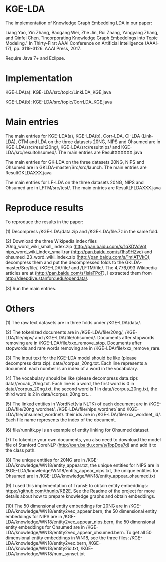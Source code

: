# KGE-LDA

The implementation of Knowledge Graph Embedding LDA in our paper:

Liang Yao, Yin Zhang, Baogang Wei, Zhe Jin, Rui Zhang, Yangyang Zhang, and Qinfei Chen. "Incorporating Knowledge Graph Embeddings into Topic Modeling." In Thirty-First AAAI Conference on Artificial Intelligence (AAAI-17), pp. 3119-3126. AAAI Press, 2017.

Require Java 7+ and Eclipse.

# Implementation

KGE-LDA(a): KGE-LDA/src/topic/LinkLDA_KGE.java

KGE-LDA(b): KGE-LDA/src/topic/CorrLDA_KGE.java

# Main entries

The main entries for KGE-LDA(a), KGE-LDA(b), Corr-LDA, CI-LDA (Link-LDA), CTM and LDA on the three datasets 20NG, NIPS and Ohsumed are in KGE-LDA/src/result20ng/, KGE-LDA/src/resultnips/ and KGE-LDA/src/resultohsumed/.
The main entries are ResultXXXXXX.java

The main entries for GK-LDA on the three datasets 20NG, NIPS and Ohsumed are in GKLDA-master/Src/src/launch. The main entries are ResultGKLDAXXX.java

The main entries for LF-LDA on the three datasets 20NG, NIPS and Ohsumed are in LFTM/src/test/. The main entries are ResultLFLDAXXX.java

# Reproduce results

To reproduce the results in the paper:

(1) Decompress /KGE-LDA/data.zip and /KGE-LDA/file.7z in the same fold.

(2) Download the three Wikipedia index files 20ng_word_wiki_small_index.zip (http://pan.baidu.com/s/1qXDVoVq), nips_word_wiki_index_small.rar (http://pan.baidu.com/s/1hs9HZve) and ohsumed_23_word_wiki_index.zip (http://pan.baidu.com/s/1miATVkO), decompress them and put the decompressed folds to the GKLDA-master/Src/file/, /KGE-LDA/file/ and /LFTM/file/.
The 4,776,093 Wikipedia articles are at (http://pan.baidu.com/s/1slaTPoT), I extracted them from http://deepdive.stanford.edu/opendata/.

(3) Run the main entries.

# Others

(1) The raw text datasets are in three folds under /KGE-LDA/data/.

(2) The tokenized documents are in /KGE-LDA/file/20ng/, /KGE-LDA/file/nips/ and /KGE-LDA/file/ohsumed/. Documents after stopwords removing are in /KGE-LDA/file/xxx_remove_stop. Documents after stopwords and rare words removing are in /KGE-LDA/file/xxx_remove_rare. 


(3) The input text for the KGE-LDA model should be like (please decompress data.zip):
data//corpus_20ng.txt. Each line represents a document. each number is an index of a word in the vocabulary.

(4) The vocabulary should be like (please decompress data.zip):
data//vocab_20ng.txt. Each line is a word, the first word is 0 in data//corpus_20ng.txt, the second word is 1 in data//corpus_20ng.txt, the third word is 2 in data//corpus_20ng.txt...

(5) The linked entities in WordNet(via NLTK) of each document are in /KGE-LDA/file/20ng_wordnet/, /KGE-LDA/file/nips_wordnet/ and /KGE-LDA/file/ohsumed_wordnet/. their ids are in /KGE-LDA/file/xxx_wordnet_id/. Each file name represents the index of the document.

(6) file/runnltk.py is an example of entity linking for Ohsumed dataset.

(7) To tokenize your own documents, you also need to download the model file of Stanford CoreNLP (http://pan.baidu.com/s/1bpDqa7d) and add it to the class path.

(8) The unique entities for 20NG are in /KGE-LDA/knowledge/WN18/entity_appear.txt, the unique entities for NIPS are in /KGE-LDA/knowledge/WN18/entity_appear_nips.txt,  the unique entities for Ohsumed are in /KGE-LDA/knowledge/WN18/entity_appear_ohsumed.txt

(9) I used this implementation of TransE to obtain entity embeddings:
https://github.com/thunlp/KB2E. See the Readme of the project for more details about how to prepare knowledge graphs and obtain embeddings.

(10) The 50 dimensional entity embeddings for 20NG are in /KGE-LDA/knowledge/WN18/entity2vec_appear.bern, the 50 dimensional entity embeddings for NIPS are in /KGE-LDA/knowledge/WN18/entity2vec_appear_nips.bern, the 50 dimensional entity embeddings for Ohsumed are in /KGE-LDA/knowledge/WN18/entity2vec_appear_ohsumed.bern. To get all 50 dimensional entity embeddings in WN18, see the three files: /KGE-LDA/knowledge/WN18/entity2vec.bern, /KGE-LDA/knowledge/WN18/entity2id.txt, /KGE-LDA/knowledge/WN18/num_synset.txt

